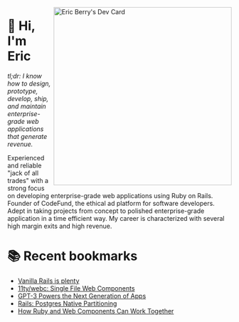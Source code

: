 <a href="https://app.daily.dev/coderberry"><img src="https://api.daily.dev/devcards/f1398102cb3141b28c0a4f753dec68c8.png?r=kki" width="400" alt="Eric Berry's Dev Card" align="right"/></a>

# 👋 Hi, I'm Eric

_tl;dr: I know how to design, prototype, develop, ship, and maintain enterprise-grade web applications that generate revenue._

Experienced and reliable "jack of all trades" with a strong focus on developing enterprise-grade web applications using Ruby on Rails. Founder of CodeFund, the ethical ad platform for software developers. Adept in taking projects from concept to polished enterprise-grade application in a time efficient way. My career is characterized with several high margin exits and high revenue.

# 📚 Recent bookmarks
<!-- BOOKMARKS:START -->
- [Vanilla Rails is plenty](https://app.daily.dev/posts/bsGp4Rffn?utm_source=rss&utm_medium=bookmarks&utm_campaign=7c2eeff1f1b542d5b0d1edc7213a6cc7)
- [11ty/webc: Single File Web Components](https://app.daily.dev/posts/8HaBCSZ16?utm_source=rss&utm_medium=bookmarks&utm_campaign=7c2eeff1f1b542d5b0d1edc7213a6cc7)
- [GPT-3 Powers the Next Generation of Apps](https://app.daily.dev/posts/sbE32cTj4?utm_source=rss&utm_medium=bookmarks&utm_campaign=7c2eeff1f1b542d5b0d1edc7213a6cc7)
- [Rails: Postgres Native Partitioning](https://app.daily.dev/posts/cpuMROXiQ?utm_source=rss&utm_medium=bookmarks&utm_campaign=7c2eeff1f1b542d5b0d1edc7213a6cc7)
- [How Ruby and Web Components Can Work Together](https://app.daily.dev/posts/MZz3lUTpn?utm_source=rss&utm_medium=bookmarks&utm_campaign=7c2eeff1f1b542d5b0d1edc7213a6cc7)
<!-- BOOKMARKS:END -->
